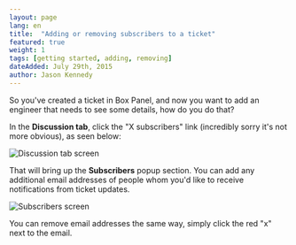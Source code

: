```yaml
---
layout: page
lang: en
title:  "Adding or removing subscribers to a ticket"
featured: true
weight: 1
tags: [getting started, adding, removing]
dateAdded: July 29th, 2015
author: Jason Kennedy
---
```



So you've created a ticket in Box Panel, and now you want to add an engineer that needs to see some details, how do you do that?

In the **Discussion tab**, click the "X subscribers" link (incredibly sorry it's not more obvious), as seen below:

![Discussion tab screen]({{site.baseurl}}/img/Discussion_Tab.png)


That will bring up the **Subscribers** popup section. You can add any additional email addresses of people whom you'd like to receive notifications from ticket updates.

![Subscribers screen]({{site.baseurl}}/img/Subscribers_Screen.png)

You can remove email addresses the same way, simply click the red "x" next to the email.
